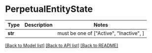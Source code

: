 # PerpetualEntityState

Type | Description | Notes
------------- | ------------- | -------------
**str** |  |  must be one of ["Active", "Inactive", ]

[[Back to Model list]](../README.md#documentation-for-models) [[Back to API list]](../README.md#documentation-for-api-endpoints) [[Back to README]](../README.md)

